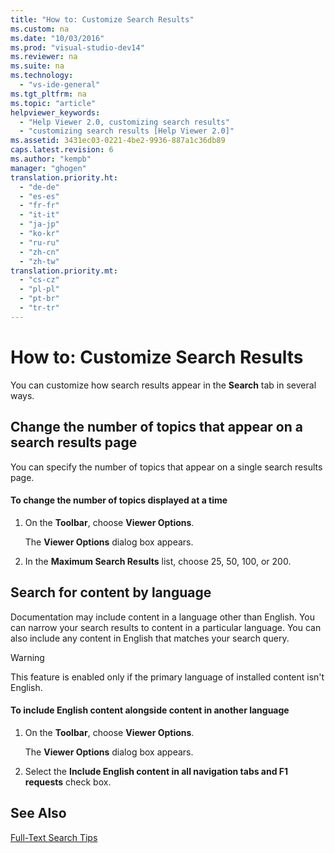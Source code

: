 ```yaml
---
title: "How to: Customize Search Results"
ms.custom: na
ms.date: "10/03/2016"
ms.prod: "visual-studio-dev14"
ms.reviewer: na
ms.suite: na
ms.technology: 
  - "vs-ide-general"
ms.tgt_pltfrm: na
ms.topic: "article"
helpviewer_keywords: 
  - "Help Viewer 2.0, customizing search results"
  - "customizing search results [Help Viewer 2.0]"
ms.assetid: 3431ec03-0221-4be2-9936-887a1c36db89
caps.latest.revision: 6
ms.author: "kempb"
manager: "ghogen"
translation.priority.ht: 
  - "de-de"
  - "es-es"
  - "fr-fr"
  - "it-it"
  - "ja-jp"
  - "ko-kr"
  - "ru-ru"
  - "zh-cn"
  - "zh-tw"
translation.priority.mt: 
  - "cs-cz"
  - "pl-pl"
  - "pt-br"
  - "tr-tr"
---
```

# How to: Customize Search Results
You can customize how search results appear in the **Search** tab in several ways.  
  
## Change the number of topics that appear on a search results page  
 You can specify the number of topics that appear on a single search results page.  
  
#### To change the number of topics displayed at a time  
  
1.  On the **Toolbar**, choose **Viewer Options**.  
  
     The **Viewer Options** dialog box appears.  
  
2.  In the **Maximum Search Results** list, choose 25, 50, 100, or 200.  
  
## Search for content by language  
 Documentation may include content in a language other than English. You can narrow your search results to content in a particular language. You can also include any content in English that matches your search query.  
  
> [!WARNING]
>  This feature is enabled only if the primary language of installed content isn't English.  
  
#### To include English content alongside content in another language  
  
1.  On the **Toolbar**, choose **Viewer Options**.  
  
     The **Viewer Options** dialog box appears.  
  
2.  Select the **Include English content in all navigation tabs and F1 requests** check box.  
  
## See Also  
 [Full-Text Search Tips](../ide/full-text-search-tips.md)